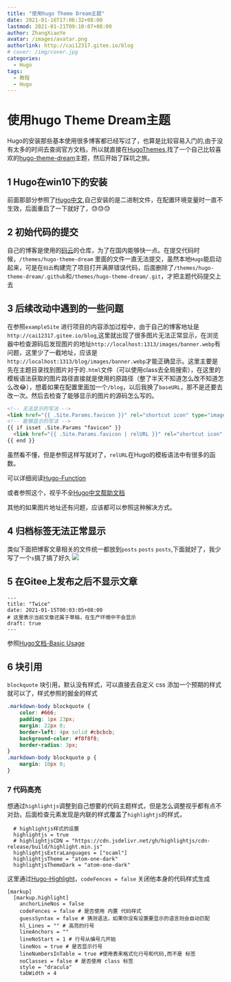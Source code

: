 ```yaml
---
title: "使用hugo Theme Dream主题"
date: 2021-01-16T17:06:32+08:00
lastmod: 2021-01-21T09:10:07+08:00
author: ZhangXiaoYe
avatar: /images/avatar.png
authorlink: http://cai12317.gitee.io/blog
# cover: /img/cover.jpg
categories:
  - Hugo
tags:
  - 教程
  - Hugo
---
```

  
# 使用hugo Theme Dream主题

Hugo的安装那些基本使用很多博客都已经写过了，也算是比较容易入门的,由于没有太多的时间去查阅官方文档，所以就直接在[HugoThemes](https://themes.gohugo.io/),找了一个自己比较喜欢的[hugo-theme-dream](https://github.com/g1eny0ung/hugo-theme-dream)主题，然后开始了踩坑之旅。

## 1 Hugo在win10下的安装

前面那部分参照了[Hugo中文](https://www.gohugo.org/),自己安装的是二进制文件，在配置环境变量时一直不生效，后面重启了一下就好了，😓😓😓

## 2 初始代码的提交
自己的博客是使用的[码云](https://gitee.com)的仓库，为了在国内能够快一点。在提交代码时候，`/themes/hugo-theme-dream` 里面的文件一直无法提交，虽然本地`Hugo`能启动起来，可是在`码云`构建完了项目打开满屏错误代码，后面删除了`/themes/hugo-theme-dream/.github`和`/themes/hugo-theme-dream/.git`，才把主题代码提交上去

## 3 后续改动中遇到的一些问题
在参照`exampleSite` 进行项目的内容添加过程中，由于自己的博客地址是`http://cai12317.gitee.io/blog`,这里就出现了很多图片无法正常显示，在浏览器中检查源码后发现图片的地址`http://localhost:1313/images/banner.webp`有问题，这里少了一截地址，应该是`http://localhost:1313/blog/images/banner.webp`才能正确显示。这里主要是先在主题目录找到图片对于的`.html`文件（可以使用class去全局搜索），在这里的模板语法获取的图片路径直接就是使用的原路径（整了半天不知道怎么改不知道怎么改😂），想着如果在配置里面加一个`/blog`，以后我换了`baseURL`，那不是还要去改一次。然后去检查了能够显示的图片的源码怎么写的。
```html
<!-- 无法显示的写法 -->
<link href="{{ .Site.Params.favicon }}" rel="shortcut icon" type="image/x-icon" />
<!-- 能够显示的写法 -->
{{ if isset .Site.Params "favicon" }}
  <link href="{{ .Site.Params.favicon | relURL }}" rel="shortcut icon" type="image/x-icon" />
{{ end }}
```
虽然看不懂，但是参照这样写就对了，`relURL`在Hugo的模板语法中有很多的函数。

可以详细阅读[Hugo-Function](https://gohugo.io/functions/)

或者参照这个，视乎不全[Hugo中文帮助文档](https://hugo.aiaide.com/)

其他的如果图片地址还有问题，应该都可以参照这种解决方式。

## 4 归档标签无法正常显示
类似下面把博客文章相关的文件统一都放到`posts` `posts` `posts`,下面就好了，我少写了一个`s`搞了搞了好久
![](https://imgkr2.cn-bj.ufileos.com/cfe3ce71-e948-491c-8866-98f30de5ec46.png?UCloudPublicKey=TOKEN_8d8b72be-579a-4e83-bfd0-5f6ce1546f13&Signature=9HVOgUBx35Us8FN0drkj%252Fkc88Is%253D&Expires=1610874199)

## 5 在Gitee上发布之后不显示文章

```
---
title: "Twice"
date: 2021-01-15T00:03:05+08:00
# 这里表示当前文章还属于草稿，在生产环境中不会显示
draft: true
---
```
参照[Hugo文档-Basic Usage](https://gohugo.io/getting-started/usage/#draft-future-and-expired-content)

## 6 块引用
`blockquote` 块引用，默认没有样式，可以直接去自定义 css 添加一个预期的样式就可以了，样式参照的掘金的样式

``` css
.markdown-body blockquote {
    color: #666;
    padding: 1px 23px;
    margin: 22px 0;
    border-left: 4px solid #cbcbcb;
    background-color: #f8f8f8;
    border-radius: 3px;
}
.markdown-body blockquote p {
    margin: 10px 0;
}

```

### 7 代码高亮

想通过`highlightjs`调整到自己想要的代码主题样式，但是怎么调整视乎都有点不对劲，后面检查元素发现是内联的样式覆盖了`highlightjs`的样式，

```
  # highlightjs样式的设置
  highlightjs = true
  # highlightjsCDN = "https://cdn.jsdelivr.net/gh/highlightjs/cdn-release/build/highlight.min.js"
  highlightjsExtraLanguages = ["ocaml"]
  highlightjsTheme = "atom-one-dark"
  highlightjsThemeDark = "atom-one-dark"
```
这里通过[Hugo-Highlight](https://gohugo.io/getting-started/configuration-markup#highlight)，`codeFences = false` 关闭他本身的代码样式生成

```
[markup]
  [markup.highlight]
    anchorLineNos = false
    codeFences = false # 是否使用 内置 代码样式
    guessSyntax = false # 猜测语法，如果你没有设置要显示的语言则会自动匹配
    hl_Lines = "" # 高亮的行号
    lineAnchors = ""
    lineNoStart = 1 # 行号从编号几开始
    lineNos = true # 是否显示行号
    lineNumbersInTable = true #使用表来格式化行号和代码,而不是 标签
    noClasses = false # 是否使用 class 标签
    style = "dracula"
    tabWidth = 4
```



